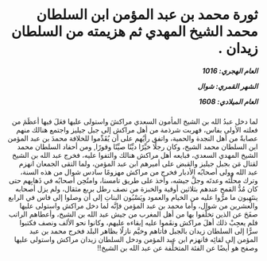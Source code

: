 <h1 dir="rtl">ثورة محمد بن عبد المؤمن ابن السلطان محمد الشيخ المهدي ثم هزيمته من السلطان زيدان .</h1>

<h5 dir="rtl">العام الهجري:  1016

الشهر القمري: شوال

العام الميلادي: 1608</h5>

<p dir="rtl">لما دخل عبدُ الله بن الشيخ المأمون السعدي مراكشَ واستولى عليها فعَلَ فيها أعظَمَ من فعلته الأولى بفاس، فهربت شرذمة من أهل مراكش إلى جبل جيليز واجتمع هنالك منهم عصابةٌ من أهل النجدة والحمية، واتفق رأيُهم على أن يُقَدِّموا للخلافة محمدَ بن عبد المؤمن ابن السلطان محمد الشيخ، وكان رجلًا خيِّرًا ديِّنًا صيِّنًا وقورًا, ومن أحفاد السلطان محمد الشيخ المهدي السعدي، فبايعه أهل مراكش هنالك والتفوا عليه، فخرج عبد الله بن الشيخ لقتال مَن بجبل جيليز والقبض على أميرهم ابن عبد المؤمن، ولما التقى الجمعان انهزم عبد الله وولى أصحابُه الأدبار فخرج من مراكش مهزومًا سادس شوال من هذه السنة، وترك محلَّتَه وعدتَه وجلَّ جيشه، وأخذ على طريق تامسنا، وامتُحِن أصحابُه في ذَهابِهم حتى كان مُدُّ القمح عندهم بثلاثين أوقية والخبزة من نصف رطل بربع مثقال، ولم يزل أصحابه ينتَهِبون ما مرُّوا عليه من الخيام والعمود ويَسْبُون البناتِ إلى أن وصلوا إلى فاس في الرابع والعشرين من شوال، وأما محمد بن عبد المؤمن فإنَّه لما دخل مراكش واستولى عليها صفَحَ عن الذين تخلَّفوا بها من أهل المغرب من جيش عبد الله بن الشيخ، وأعطاهم الراتب فلم يعجِبْ ذلك أهلَ مراكش ونقَموا عليه إبقاءه عليهم، وكانوا نحو الألف ونصف فكتبوا سرًّا إلى السلطان زيدان بالجبل فأتاهم وخيَّم نازلًا بظاهر البلد فخرج محمد بن عبد المؤمن إلى لقائِه فانهزم ابن عبد المؤمن ودخل السلطان زيدان مراكش واستولى عليها وصفح هو أيضًا عن الفئة المتخلِّفة عن عبد الله بن الشيخ!!</p></br>
